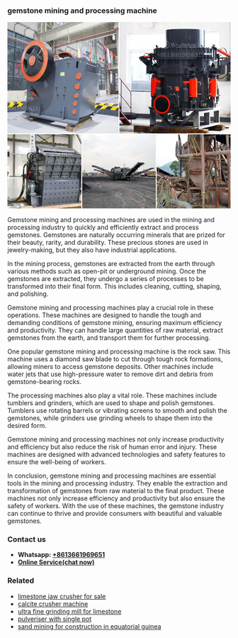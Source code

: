<h3>gemstone mining and processing machine</h3><img src='1704791555.jpg' alt=''><p>Gemstone mining and processing machines are used in the mining and processing industry to quickly and efficiently extract and process gemstones. Gemstones are naturally occurring minerals that are prized for their beauty, rarity, and durability. These precious stones are used in jewelry-making, but they also have industrial applications.</p><p>In the mining process, gemstones are extracted from the earth through various methods such as open-pit or underground mining. Once the gemstones are extracted, they undergo a series of processes to be transformed into their final form. This includes cleaning, cutting, shaping, and polishing.</p><p>Gemstone mining and processing machines play a crucial role in these operations. These machines are designed to handle the tough and demanding conditions of gemstone mining, ensuring maximum efficiency and productivity. They can handle large quantities of raw material, extract gemstones from the earth, and transport them for further processing.</p><p>One popular gemstone mining and processing machine is the rock saw. This machine uses a diamond saw blade to cut through tough rock formations, allowing miners to access gemstone deposits. Other machines include water jets that use high-pressure water to remove dirt and debris from gemstone-bearing rocks.</p><p>The processing machines also play a vital role. These machines include tumblers and grinders, which are used to shape and polish gemstones. Tumblers use rotating barrels or vibrating screens to smooth and polish the gemstones, while grinders use grinding wheels to shape them into the desired form.</p><p>Gemstone mining and processing machines not only increase productivity and efficiency but also reduce the risk of human error and injury. These machines are designed with advanced technologies and safety features to ensure the well-being of workers.</p><p>In conclusion, gemstone mining and processing machines are essential tools in the mining and processing industry. They enable the extraction and transformation of gemstones from raw material to the final product. These machines not only increase efficiency and productivity but also ensure the safety of workers. With the use of these machines, the gemstone industry can continue to thrive and provide consumers with beautiful and valuable gemstones.</p><h3>Contact us</h3><ul><li><strong>Whatsapp:&nbsp;<a href="https://wa.me/8613661969651">+8613661969651</a></strong></li><li><a href="https://swt.shibang-china.com/?git&amp;zhl&amp;gemstone mining and processing machine"><strong>Online Service(chat now)</strong></a></li></ul><h3>Related</h3><ul><li><a href='limestone jaw crusher for sale.md'>limestone jaw crusher for sale</a></li><li><a href='calcite crusher machine.md'>calcite crusher machine</a></li><li><a href='ultra fine grinding mill for limestone.md'>ultra fine grinding mill for limestone</a></li><li><a href='pulveriser with single pot.md'>pulveriser with single pot</a></li><li><a href='sand mining for construction in equatorial guinea.md'>sand mining for construction in equatorial guinea</a></li></ul>